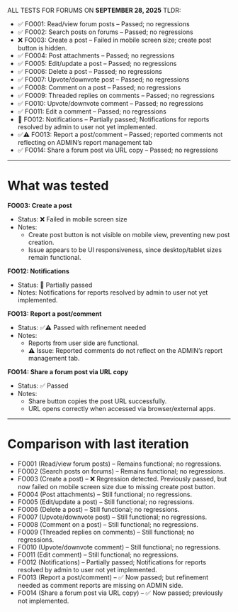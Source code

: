 ALL TESTS FOR FORUMS ON **SEPTEMBER 28, 2025**
TLDR:

- ✅ FO001: Read/view forum posts – Passed; no regressions
- ✅ FO002: Search posts on forums – Passed; no regressions
- ❌ FO003: Create a post – Failed in mobile screen size; create post button is hidden.
- ✅ FO004: Post attachments – Passed; no regressions
- ✅ FO005: Edit/update a post – Passed; no regressions
- ✅ FO006: Delete a post – Passed; no regressions
- ✅ FO007: Upvote/downvote post – Passed; no regressions
- ✅ FO008: Comment on a post – Passed; no regressions
- ✅ FO009: Threaded replies on comments – Passed; no regressions
- ✅ FO010: Upvote/downvote comment – Passed; no regressions
- ✅ FO011: Edit a comment – Passed; no regressions
- 🚧 FO012: Notifications – Partially passed; Notifications for reports resolved by admin to user not yet implemented.
- ✅⚠️ FO013: Report a post/comment – Passed; reported comments not reflecting on ADMIN’s report management tab
- ✅ FO014: Share a forum post via URL copy – Passed; no regressions

---

# What was tested

**FO003: Create a post**

- Status: ❌ Failed in mobile screen size
- Notes:
  - Create post button is not visible on mobile view, preventing new post creation.
  - Issue appears to be UI responsiveness, since desktop/tablet sizes remain functional.

**FO012: Notifications**

- Status: 🚧 Partially passed
- Notes: Notifications for reports resolved by admin to user not yet implemented.

**FO013: Report a post/comment**

- Status: ✅⚠️ Passed with refinement needed
- Notes:
  - Reports from user side are functional.
  - ⚠️ Issue: Reported comments do not reflect on the ADMIN’s report management tab.

**FO014: Share a forum post via URL copy**

- Status: ✅ Passed
- Notes:
  - Share button copies the post URL successfully.
  - URL opens correctly when accessed via browser/external apps.

---

# Comparison with last iteration

- FO001 (Read/view forum posts) – Remains functional; no regressions.
- FO002 (Search posts on forums) – Remains functional; no regressions.
- FO003 (Create a post) – ❌ Regression detected. Previously passed, but now failed on mobile screen size due to missing create post button.
- FO004 (Post attachments) – Still functional; no regressions.
- FO005 (Edit/update a post) – Still functional; no regressions.
- FO006 (Delete a post) – Still functional; no regressions.
- FO007 (Upvote/downvote post) – Still functional; no regressions.
- FO008 (Comment on a post) – Still functional; no regressions.
- FO009 (Threaded replies on comments) – Still functional; no regressions.
- FO010 (Upvote/downvote comment) – Still functional; no regressions.
- FO011 (Edit comment) – Still functional; no regressions.
- FO012 (Notifications) – Partially passed; Notifications for reports resolved by admin to user not yet implemented.
- FO013 (Report a post/comment) – ✅ Now passed; but refinement needed as comment reports are missing on ADMIN side.
- FO014 (Share a forum post via URL copy) – ✅ Now passed; previously not implemented.
